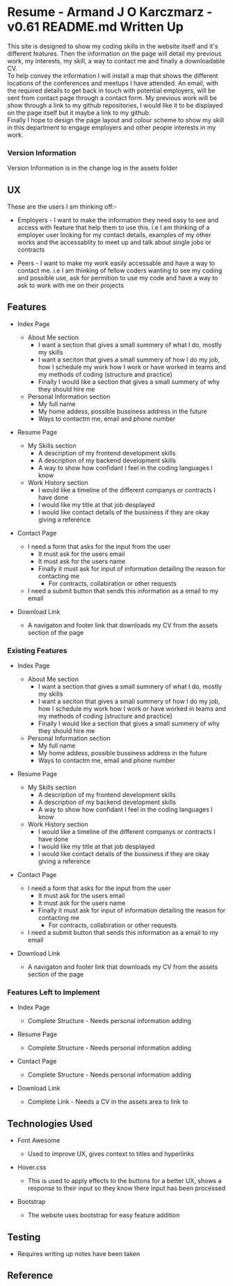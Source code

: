 # Resume - Armand J O Karczmarz - v0.61 README.md Written Up

This site is designed to show my coding skills in the website itself and it's different features. 
Then the information on the page will detail my previous work, my interests, my skill, a way to contact me and finally a downloadable CV.\
To help convey the information I will install a map that shows the different locations of the conferences and meetups I have attended. 
An email, with the required details to get back in touch with potential employers, will be sent from contact page through a contact form.
My previous work will be show through a link to my github repositories, I would like it to be displayed on the page itself but it maybe a link to my github.\
Finally I hope to design the page layout and colour scheme to show my skill in this department to engage employers and other people interests in my work.

### Version Information
Version Information is in the change log in the assets folder

## UX
These are the users I am thinking off:-

* Employers - I want to make the information they need easy to see and access with feature that help them to use this. 
i.e I am thinking of a employer user looking for my contact details, examples of my other works and the accessablity to meet up
and talk about single jobs or contracts

* Peers - I want to make my work easily accessable and have a way to contact me. i.e I am thinking of fellow coders wanting to see
my coding and possible use, ask for permition to use my code and have a way to ask to work with me on their projects

## Features
* Index Page
    * About Me section
        * I want a section that gives a small summery of what I do, mostly my skills
        * I want a seciton that gives a small summery of how I do my job, how I schedule my work
        how I work or have worked in teams and my methods of coding (structure and practice)
        * Finally I would like a section that gives a small summery of why they should hire me
    * Personal Information section
        * My full name
        * My home addess, possible bussiness address in the future
        * Ways to contactm me, email and phone number

* Resume Page
    * My Skills section 
        * A description of my frontend development skills
        * A description of my backend development skills
        * A way to show how confidant I feel in the coding languages I know
    * Work History section
        * I would like a timeline of the different companys or contracts I have done
        * I would like my title at that job desplayed
        * I would like contact details of the bussiness if they are okay giving a reference

* Contact Page
    * I need a form that asks for the input from the user
        * It must ask for the users email
        * It must ask for the users name
        * Finally it must ask for input of information detailing the reason for contacting me
            * For contracts, collabiration or other requests
    * I need a submit button that sends this information as a email to my email

* Download Link
    * A navigaton and footer link that downloads my CV from the assets section of the page

### Existing Features
* Index Page
    * About Me section
        * I want a section that gives a small summery of what I do, mostly my skills
        * I want a seciton that gives a small summery of how I do my job, how I schedule my work
        how I work or have worked in teams and my methods of coding (structure and practice)
        * Finally I would like a section that gives a small summery of why they should hire me
    * Personal Information section
        * My full name
        * My home addess, possible bussiness address in the future
        * Ways to contactm me, email and phone number

* Resume Page
    * My Skills section 
        * A description of my frontend development skills
        * A description of my backend development skills
        * A way to show how confidant I feel in the coding languages I know
    * Work History section
        * I would like a timeline of the different companys or contracts I have done
        * I would like my title at that job desplayed
        * I would like contact details of the bussiness if they are okay giving a reference

* Contact Page
    * I need a form that asks for the input from the user
        * It must ask for the users email
        * It must ask for the users name
        * Finally it must ask for input of information detailing the reason for contacting me
            * For contracts, collabiration or other requests
    * I need a submit button that sends this information as a email to my email

* Download Link
    * A navigaton and footer link that downloads my CV from the assets section of the page

### Features Left to Implement
* Index Page
    * Complete Structure - Needs personal information adding

* Resume Page
    * Complete Structure - Needs personal information adding

* Contact Page
    * Complete Structure - Needs personal information adding

* Download Link
    * Complete Link - Needs a CV in the assets area to link to
	
## Technologies Used

* Font Awesome
    * Used to improve UX, gives context to titles and hyperlinks

* Hover.css
    * This is used to apply effects to the buttons for a better UX, shows a response to their input so they know there input has been processed

* Bootstrap
    * The website uses bootstrap for easy feature addition

## Testing
* Requires writing up notes have been taken

## Reference
